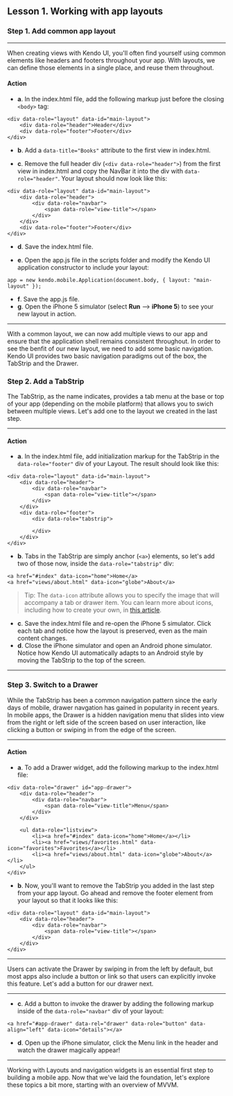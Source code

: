 ## Lesson 1. Working with app layouts

### Step 1. Add common app layout

<hr data-action="start" />

When creating views with Kendo UI, you'll often find yourself using common elements like headers and footers throughout your app. With layouts, we can define those elements in a single place, and reuse them throughout.

#### Action

* **a**. In the index.html file, add the following markup just before the closing `<body>` tag:
```
<div data-role="layout" data-id="main-layout">
	<div data-role="header">Header</div>
  	<div data-role="footer">Footer</div>
</div>
```

* **b**. Add a `data-title="Books"` attribute to the first view in index.html.

* **c**. Remove the full header div (`<div data-role="header">`) from the first view in index.html and copy the NavBar it into the div with `data-role="header"`. Your layout should now look like this:
```
<div data-role="layout" data-id="main-layout">
	<div data-role="header">
		<div data-role="navbar">
	    	<span data-role="view-title"></span>
	    </div>
	</div>
  	<div data-role="footer">Footer</div>
</div>
``` 

* **d**. Save the index.html file.

* **e**. Open the app.js file in the scripts folder and modify the Kendo UI application constructor to include your layout:
```
app = new kendo.mobile.Application(document.body, { layout: "main-layout" });
```

* **f**. Save the app.js file.
* **g**. Open the iPhone 5 simulator (select **Run** --> **iPhone 5**) to see your new layout in action.

<hr data-action="end" />

With a common layout, we can now add multiple views to our app and ensure that the application shell remains consistent throughout. In order to see the benfit of our new layout, we need to add some basic navigation. Kendo UI provides two basic navigation paradigms out of the box, the TabStrip and the Drawer.

### Step 2. Add a TabStrip

The TabStrip, as the name indicates, provides a tab menu at the base or top of your app (depending on the mobile platform) that allows you to swich between multiple views. Let's add one to the layout we created in the last step. 

<hr data-action="start" />

#### Action

* **a**. In the index.html file, add initialization markup for the TabStrip in the `data-role="footer"` div of your Layout. The result should look like this:
```
<div data-role="layout" data-id="main-layout">
	<div data-role="header">
		<div data-role="navbar">
	    	<span data-role="view-title"></span>
	    </div>
	</div>
  	<div data-role="footer">
  		<div data-role="tabstrip">
		    
		</div>
  	</div>
</div>
```

* **b**. Tabs in the TabStrip are simply anchor (`<a>`) elements, so let's add two of those now, inside the `data-role="tabstrip"` div:
```
<a href="#index" data-icon="home">Home</a>
<a href="views/about.html" data-icon="globe">About</a>
```

> Tip: The `data-icon` attribute allows you to specify the image that will accompany a tab or drawer item. You can learn more about icons, including how to create your own, in [this article](http://docs.telerik.com/kendo-ui/mobile/icons).

* **c**. Save the index.html file and re-open the iPhone 5 simulator. Click each tab and notice how the layout is preserved, even as the main content changes.
* **d**. Close the iPhone simulator and open an Android phone simulator. Notice how Kendo UI automatically adapts to an Android style by moving the TabStrip to the top of the screen.

<hr data-action="end" />

### Step 3. Switch to a Drawer

While the TabStrip has been a common navigation pattern since the early days of mobile, drawer navgation has gained in popularity in recent years. In mobile apps, the Drawer is a hidden navigation menu that slides into view from the right or left side of the screen based on user interaction, like clicking a button or swiping in from the edge of the screen.

<hr data-action="start" />

#### Action

* **a**. To add a Drawer widget, add the following markup to the index.html file:
```
<div data-role="drawer" id="app-drawer">
    <div data-role="header">
        <div data-role="navbar">
            <span data-role="view-title">Menu</span>
        </div>
    </div>

    <ul data-role="listview">
        <li><a href="#index" data-icon="home">Home</a></li>
        <li><a href="views/favorites.html" data-icon="favorites">Favorites</a></li>
		<li><a href="views/about.html" data-icon="globe">About</a></li>
    </ul>
</div>
```

* **b**. Now, you'll want to remove the TabStrip you added in the last step from your app layout. Go ahead and remove the footer element from your layout so that it looks like this:
```
<div data-role="layout" data-id="main-layout">
	<div data-role="header">
		<div data-role="navbar">
	    	<span data-role="view-title"></span>
	    </div>
	</div>
</div>
```

<hr data-action="end" />

Users can activate the Drawer by swiping in from the left by default, but most apps also include a button or link so that users can explicitly invoke this feature. Let's add a button for our drawer next.

<hr data-action="start" />

* **c**. Add a button to invoke the drawer by adding the following markup inside of the `data-role="navbar"` div of your layout:
```
<a href="#app-drawer" data-rel="drawer" data-role="button" data-align="left" data-icon="details"></a>
```
* **d**. Open up the iPhone simulator, click the Menu link in the header and watch the drawer magically appear!

<hr data-action="end" />

Working with Layouts and navigation widgets is an essential first step to building a mobile app. Now that we've laid the foundation, let's explore these topics a bit more, starting with an overview of MVVM.